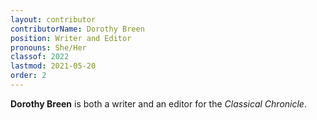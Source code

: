 ```yaml
---
layout: contributor
contributorName: Dorothy Breen
position: Writer and Editor
pronouns: She/Her
classof: 2022
lastmod: 2021-05-20
order: 2
---
```

**Dorothy Breen** is both a writer and an editor for the *Classical Chronicle*.
